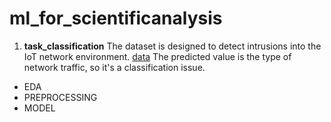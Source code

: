 # ml_for_scientificanalysis
1. **task_classification**
The dataset is designed to detect intrusions into the IoT network environment. [data](https://www.kaggle.com/datasets/azalhowaide/iot-dataset-for-intrusion-detection-systems-ids) The predicted value is the type of network traffic, so it's a classification issue.
- EDA
- PREPROCESSING
- MODEL
